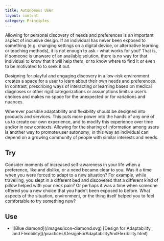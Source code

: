 ```yaml
---
title: Autonomous User
layout: content
category: Principles
---
```


Allowing for personal discovery of needs and preferences is an important aspect of inclusive design. If an individual has never been exposed to something (e.g. changing settings on a digital device, or alternative learning or teaching methods), it is not enough to ask - what works for you? That is, if someone is unaware of an available solution, there is no way for that individual to know that it will help them, or to know where to find it or even to be motivated to to seek it out.

Designing for playful and engaging discovery in a low-risk environment creates a space for a user to learn about their own needs and preferences. In contrast, prescribing ways of interacting or learning based on medical diagnoses or other rigid categorizations or assumptions limits a user’s choices and makes no space for the unexpected or for variations and nuances.

Wherever possible adaptability and flexibility should be designed into products and services. This puts more power into the hands of any one of us to create our own experience, and to modify this experience over time and/or in new contexts. Allowing for the sharing of information among users is another way to promote user autonomy; in this way an individual can depend on a growing community of people with similar interests and needs.

## Try
Consider moments of increased self-awareness in your life when a preference, like and dislike, or a need became clear to you. Was it a time when you were forced to adapt to a new situation? For example, while travelling, you slept in a different bed and discovered that a different kind of pillow helped with your neck pain? Or perhaps it was a time when someone offered you a new choice that you hadn’t been exposed to before. What aspects of the situation, environment, or the thing itself helped you to feel comfortable to try something new?

## Use
<ul class="docs-guidelines-articleContentUse">
    <li>
        ![Blue diamond](/images/icon-diamond.svg) [Design for Adaptability and Flexibility](/practices/DesignForAdaptabilityAndFlexibility.html)
    </li>
</ul>
